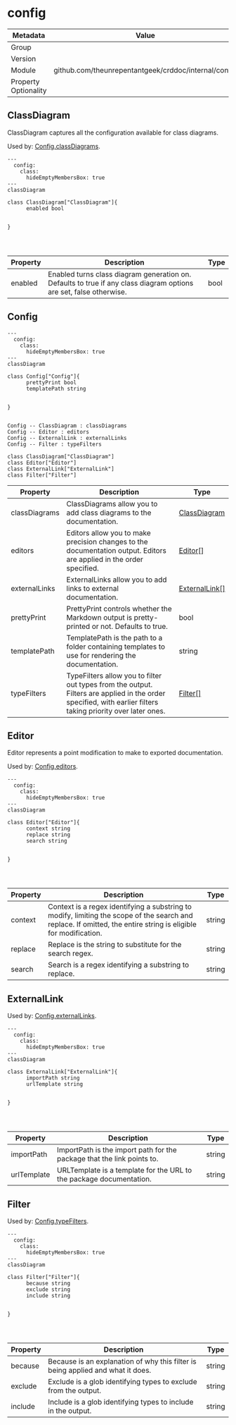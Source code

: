 config
======

| Metadata             | Value                                                |
|----------------------|------------------------------------------------------|
| Group                |                                                      |
| Version              |                                                      |
| Module               | github.com/theunrepentantgeek/crddoc/internal/config |
| Property Optionality |                                                      |

<a id="ClassDiagram"></a>ClassDiagram
-------------------------------------

ClassDiagram captures all the configuration available for class diagrams.

Used by: [Config.classDiagrams](#Config).

```mermaid
---
  config:
    class:
      hideEmptyMembersBox: true
---
classDiagram

class ClassDiagram["ClassDiagram"]{  
      enabled bool


} 




```

| Property | Description                                                                                                        | Type |
|----------|--------------------------------------------------------------------------------------------------------------------|------|
| enabled  | Enabled turns class diagram generation on. Defaults to true if any class diagram options are set, false otherwise. | bool |

<a id="Config"></a>Config
-------------------------

```mermaid
---
  config:
    class:
      hideEmptyMembersBox: true
---
classDiagram

class Config["Config"]{  
      prettyPrint bool  
      templatePath string


} 


Config -- ClassDiagram : classDiagrams 
Config -- Editor : editors 
Config -- ExternalLink : externalLinks 
Config -- Filter : typeFilters 

class ClassDiagram["ClassDiagram"]
class Editor["Editor"]
class ExternalLink["ExternalLink"]
class Filter["Filter"]

```

| Property      | Description                                                                                                                                                  | Type                            |
|---------------|--------------------------------------------------------------------------------------------------------------------------------------------------------------|---------------------------------|
| classDiagrams | ClassDiagrams allow you to add class diagrams to the documentation.                                                                                          | [ClassDiagram](#ClassDiagram)   |
| editors       | Editors allow you to make precision changes to the documentation output. Editors are applied in the order specified.                                         | [Editor[]](#Editor)             |
| externalLinks | ExternalLinks allow you to add links to external documentation.                                                                                              | [ExternalLink[]](#ExternalLink) |
| prettyPrint   | PrettyPrint controls whether the Markdown output is pretty-printed or not. Defaults to true.                                                                 | bool                            |
| templatePath  | TemplatePath is the path to a folder containing templates to use for rendering the documentation.                                                            | string                          |
| typeFilters   | TypeFilters allow you to filter out types from the output. Filters are applied in the order specified, with earlier filters taking priority over later ones. | [Filter[]](#Filter)             |

<a id="Editor"></a>Editor
-------------------------

Editor represents a point modification to make to exported documentation.

Used by: [Config.editors](#Config).

```mermaid
---
  config:
    class:
      hideEmptyMembersBox: true
---
classDiagram

class Editor["Editor"]{  
      context string  
      replace string  
      search string


} 




```

| Property | Description                                                                                                                                                     | Type   |
|----------|-----------------------------------------------------------------------------------------------------------------------------------------------------------------|--------|
| context  | Context is a regex identifying a substring to modify, limiting the scope of the search and replace. If omitted, the entire string is eligible for modification. | string |
| replace  | Replace is the string to substitute for the search regex.                                                                                                       | string |
| search   | Search is a regex identifying a substring to replace.                                                                                                           | string |

<a id="ExternalLink"></a>ExternalLink
-------------------------------------

Used by: [Config.externalLinks](#Config).

```mermaid
---
  config:
    class:
      hideEmptyMembersBox: true
---
classDiagram

class ExternalLink["ExternalLink"]{  
      importPath string  
      urlTemplate string


} 




```

| Property    | Description                                                            | Type   |
|-------------|------------------------------------------------------------------------|--------|
| importPath  | ImportPath is the import path for the package that the link points to. | string |
| urlTemplate | URLTemplate is a template for the URL to the package documentation.    | string |

<a id="Filter"></a>Filter
-------------------------

Used by: [Config.typeFilters](#Config).

```mermaid
---
  config:
    class:
      hideEmptyMembersBox: true
---
classDiagram

class Filter["Filter"]{  
      because string  
      exclude string  
      include string


} 




```

| Property | Description                                                                     | Type   |
|----------|---------------------------------------------------------------------------------|--------|
| because  | Because is an explanation of why this filter is being applied and what it does. | string |
| exclude  | Exclude is a glob identifying types to exclude from the output.                 | string |
| include  | Include is a glob identifying types to include in the output.                   | string |
